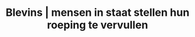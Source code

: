 ---
title: "Blevins | mensen in staat stellen hun roeping te vervullen"
image: /img/home-jumbotron.jpg
banner:
    heading: De Familie Blevins
    text: "Mensen in staat stellen<br>hun roeping te vervullen."
section_1:
    heading: Blevins Bediening Filmpje
    text: "We hope you enjoy this video we made that gives you a quick overview<br>of our workand lives here with YWAM in Colorado Springs, CO."
---